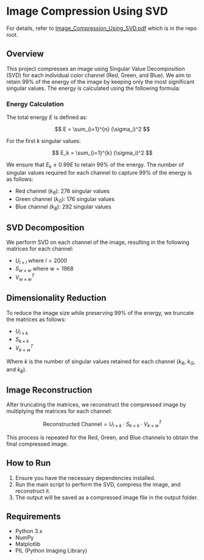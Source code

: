 # Image Compression Using SVD

For details, refer to [Image_Compression_Using_SVD.pdf](./Image_Compression_Using_SVD.pdf) which is in the repo root.

## Overview

This project compresses an image using Singular Value Decomposition (SVD) for each individual color channel (Red, Green, and Blue). We aim to retain 99% of the energy of the image by keeping only the most significant singular values. The energy is calculated using the following formula:

### Energy Calculation

The total energy $E$ is defined as:

$$
E = \sum_{i=1}^{n} (\sigma_i)^2
$$

For the first $k$ singular values:

$$
E_k = \sum_{i=1}^{k} (\sigma_i)^2
$$

We ensure that $E_k \geq 0.99E$ to retain 99% of the energy. The number of singular values required for each channel to capture 99% of the energy is as follows:

- Red channel ($k_R$): 276 singular values
- Green channel ($k_G$): 176 singular values
- Blue channel ($k_B$): 292 singular values

## SVD Decomposition

We perform SVD on each channel of the image, resulting in the following matrices for each channel:

- $U_{l \times l}$ where $l = 2000$
- $S_{w \times w}$ where $w = 1968$
- $V^T_{w \times w}$

## Dimensionality Reduction

To reduce the image size while preserving 99% of the energy, we truncate the matrices as follows:

- $U_{l \times k}$
- $S_{k \times k}$
- $V^T_{k \times w}$

Where $k$ is the number of singular values retained for each channel ($k_R$, $k_G$, and $k_B$).

## Image Reconstruction

After truncating the matrices, we reconstruct the compressed image by multiplying the matrices for each channel:

$$
\text{Reconstructed Channel} = U_{l \times k} \cdot S_{k \times k} \cdot V^T_{k \times w}
$$

This process is repeated for the Red, Green, and Blue channels to obtain the final compressed image.

## How to Run

1. Ensure you have the necessary dependencies installed.
2. Run the main script to perform the SVD, compress the image, and reconstruct it.
3. The output will be saved as a compressed image file in the output folder.

## Requirements

- Python 3.x
- NumPy
- Matplotlib
- PIL (Python Imaging Library)
